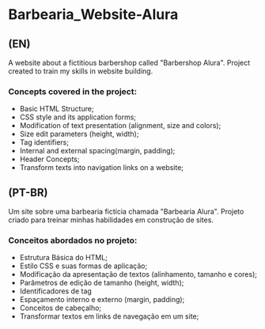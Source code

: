 # Barbearia_Website-Alura
## (EN)
A website about a fictitious barbershop called "Barbershop Alura". Project created to train my skills in website building.

### Concepts covered in the project:
 * Basic HTML Structure;
 * CSS style and its application forms;
 * Modification of text presentation (alignment, size and colors);
 * Size edit parameters (height, width);
 * Tag identifiers;
 * Internal and external spacing(margin, padding);
 * Header Concepts;
 * Transform texts into navigation links on a website;


## (PT-BR)
Um site sobre uma barbearia fictícia chamada "Barbearia Alura". Projeto criado para treinar minhas habilidades em construção de sites.

### Conceitos abordados no projeto:
 * Estrutura Básica do HTML;
 * Estilo CSS e suas formas de aplicação;
 * Modificação da apresentação de textos (alinhamento, tamanho e cores);
 * Parâmetros de edição de tamanho (height, width);
 * Identificadores de tag
 * Espaçamento interno e externo (margin, padding);
 * Conceitos de cabeçalho;
 * Transformar textos em links de navegação em um site;
